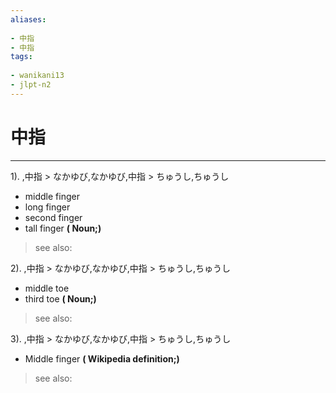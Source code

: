```yaml
---
aliases:
    
- 中指
- 中指
tags:
    
- wanikani13
- jlpt-n2
---
```


# 中指
---
1).
,中指 > なかゆび,なかゆび,中指 > ちゅうし,ちゅうし

- middle finger
- long finger
- second finger
- tall finger
**( Noun;)**
> see also: 
            
2).
,中指 > なかゆび,なかゆび,中指 > ちゅうし,ちゅうし

- middle toe
- third toe
**( Noun;)**
> see also: 
            
3).
,中指 > なかゆび,なかゆび,中指 > ちゅうし,ちゅうし

- Middle finger
**( Wikipedia definition;)**
> see also: 
            